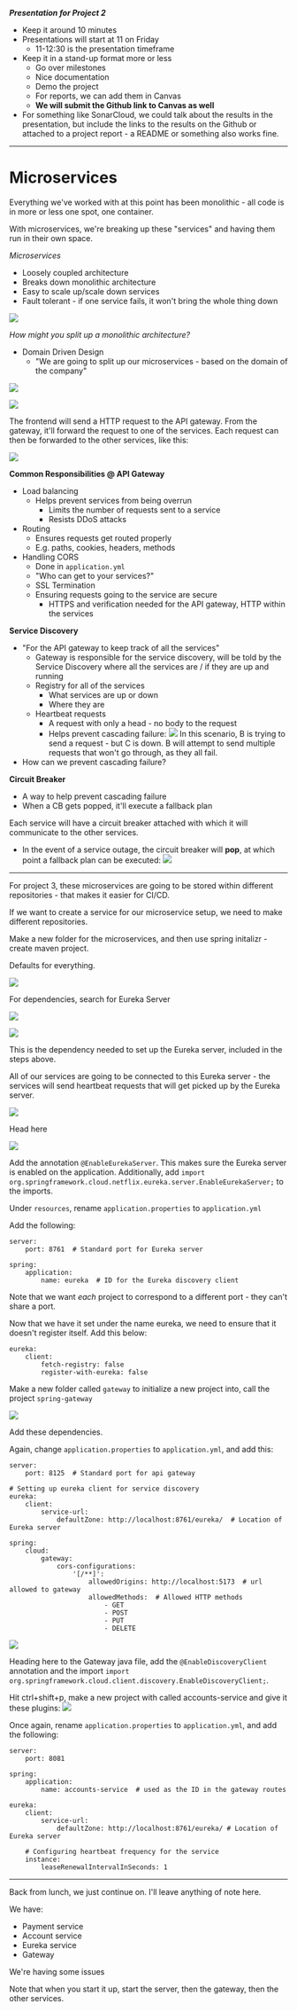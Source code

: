 ***Presentation for Project 2***
 - Keep it around 10 minutes
 - Presentations will start at 11 on Friday
	 - 11-12:30 is the presentation timeframe
 - Keep it in a stand-up format more or less
	 - Go over milestones
	 - Nice documentation
	 - Demo the project
	 - For reports, we can add them in Canvas
	 - **We will submit the Github link to Canvas as well**
 - For something like SonarCloud, we could talk about the results in the presentation, but include the links to the results on the Github or attached to a project report - a README or something also works fine.
 
---

# Microservices

Everything we've worked with at this point has been monolithic - all code is in more or less one spot, one container. 

With microservices, we're breaking up these "services" and having them run in their own space.

*Microservices*
 - Loosely coupled architecture
 - Breaks down monolithic architecture
 - Easy to scale up/scale down services
 - Fault tolerant - if one service fails, it won't bring the whole thing down

![](../Images/Pasted%20image%2020240904101426.png)

*How might you split up a monolithic architecture?*
 - Domain Driven Design
	 - "We are going to split up our microservices - based on the domain of the company"

![](../Images/Pasted%20image%2020240904102013.png)

![](../Images/Pasted%20image%2020240904102506.png)

The frontend will send a HTTP request to the API gateway.
From the gateway, it'll forward the request to one of the services. 
Each request can then be forwarded to the other services, like this:

![](../Images/Pasted%20image%2020240904102600.png)

**Common Responsibilities @ API Gateway**
 - Load balancing
	 - Helps prevent services from being overrun
		 - Limits the number of requests sent to a service
		 - Resists DDoS attacks
 - Routing
	 - Ensures requests get routed properly
	 - E.g. paths, cookies, headers, methods
 - Handling CORS
	 - Done in `application.yml`
	 - "Who can get to your services?"
	 - SSL Termination
	 - Ensuring requests going to the service are secure
		 - HTTPS and verification needed for the API gateway, HTTP within the services

**Service Discovery**
 - "For the API gateway to keep track of all the services"
	 - Gateway is responsible for the service discovery, will be told by the Service Discovery where all the services are / if they are up and running
	 - Registry for all of the services
		 - What services are up or down
		 - Where they are
	 - Heartbeat requests
		 - A request with only a head - no body to the request
		 - Helps prevent cascading failure:
![](../Images/Pasted%20image%2020240904104415.png)
In this scenario, B is trying to send a request - but C is down. B will attempt to send multiple requests that won't go through, as they all fail.
 - How can we prevent cascading failure?

**Circuit Breaker**
 - A way to help prevent cascading failure
 - When a CB gets popped, it'll execute a fallback plan

Each service will have a circuit breaker attached with which it will communicate to the other services.
 - In the event of a service outage, the circuit breaker will **pop**, at which point a fallback plan can be executed:
![](../Images/Pasted%20image%2020240904105103.png)

---

For project 3, these microservices are going to be stored within different repositories - that makes it easier for CI/CD.

If we want to create a service for our microservice setup, we need to make different repositories.

Make a new folder for the microservices, and then use spring initalizr - create maven project.

Defaults for everything.

![](../Images/Pasted%20image%2020240904110857.png)

For dependencies, search for Eureka Server

![](../Images/Pasted%20image%2020240904110935.png)

![](../Images/Pasted%20image%2020240904111035.png)

This is the dependency needed to set up the Eureka server, included in the steps above.

All of our services are going to be connected to this Eureka server - the services will send heartbeat requests that will get picked up by the Eureka server.

![](../Images/Pasted%20image%2020240904111228.png)

Head here

![](../Images/Pasted%20image%2020240904111251.png)

Add the annotation `@EnableEurekaServer`. This makes sure the Eureka server is enabled on the application. Additionally, add `import org.springframework.cloud.netflix.eureka.server.EnableEurekaServer;` to the imports.

Under `resources`, rename `application.properties` to `application.yml`

Add the following:

```
server:
    port: 8761  # Standard port for Eureka server

spring:
    application:
        name: eureka  # ID for the Eureka discovery client
```

Note that we want *each* project to correspond to a different port - they can't share a port.

Now that we have it set under the name eureka, we need to ensure that it doesn't register itself. Add this below:

```
eureka:
    client:
        fetch-registry: false
        register-with-eureka: false
```

Make a new folder called `gateway` to initialize a new project into, call the project `spring-gateway`

![](../Images/Pasted%20image%2020240904112537.png)

Add these dependencies.

Again, change `application.properties` to `application.yml`, and add this:

```
server:
    port: 8125  # Standard port for api gateway
  
# Setting up eureka client for service discovery
eureka:
    client:
        service-url:
            defaultZone: http://localhost:8761/eureka/  # Location of Eureka server
  
spring:
    cloud:
        gateway:
            cors-configurations:
                '[/**]':
                    allowedOrigins: http://localhost:5173  # url allowed to gateway
                    allowedMethods:  # Allowed HTTP methods
                        - GET
                        - POST
                        - PUT
                        - DELETE
```

![](../Images/Pasted%20image%2020240904114059.png)

Heading here to the Gateway java file, add the `@EnableDiscoveryClient` annotation and the import `import org.springframework.cloud.client.discovery.EnableDiscoveryClient;`.

Hit ctrl+shift+p, make a new project with called accounts-service and give it these plugins:
![](../Images/Pasted%20image%2020240904114629.png)

Once again, rename `application.properties` to `application.yml`, and add the following:

```
server:
    port: 8081
  
spring:
    application:
        name: accounts-service  # used as the ID in the gateway routes
  
eureka:
    client:
        service-url:
            defaultZone: http://localhost:8761/eureka/ # Location of Eureka server
  
    # Configuring heartbeat frequency for the service
    instance:
        leaseRenewalIntervalInSeconds: 1
```

---

Back from lunch, we just continue on. I'll leave anything of note here.

We have:
 - Payment service
 - Account service
 - Eureka service
 - Gateway

We're having some issues

Note that when you start it up, start the server, then the gateway, then the other services.